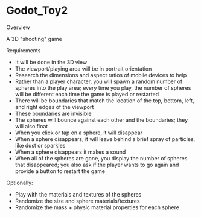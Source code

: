 # Godot_Toy2

Overview

A 3D "shooting" game

Requirements

  - It will be done in the 3D view
  - The viewport/playing area will be in portrait orientation
  - Research the dimensions and aspect ratios of mobile devices to help
  - Rather than a player character, you will spawn a random number of spheres into the play area; every time you play, the number of spheres will be different each time the game is played or restarted
  - There will be boundaries that match the location of the top, bottom, left, and right edges of the viewport
  - These boundaries are invisible
  - The spheres will bounce against each other and the boundaries; they will also float
  - When you click or tap on a sphere, it will disappear
  - When a sphere disappears, it will leave behind a brief spray of particles, like dust or sparkles
  - When a sphere disappears it makes a sound
  - When all of the spheres are gone, you display the number of spheres that disappeared; you also ask if the player wants to go again and provide a button to restart the game

Optionally:
  - Play with the materials and textures of the spheres
  - Randomize the size and sphere materials/textures
  - Randomize the mass + physic material properties for each sphere
